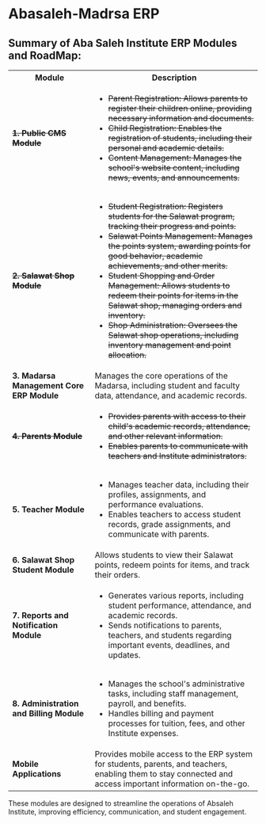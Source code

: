 <!DOCTYPE html>

<body>
    <h1>Abasaleh-Madrsa ERP</h1>
    <h2>Summary of Aba Saleh Institute ERP Modules and RoadMap:</h2>
    <table>
        <tr>
            <th>Module</th>
            <th>Description</th>
        </tr>
        <tr>
            <td><b><span style="text-decoration: line-through;">1. Public CMS Module</span></b></td>
            <td>
                <ul>
                    <li><span style="text-decoration: line-through;">Parent Registration: Allows parents to register their children online, providing necessary information and documents.</span></li>
                    <li><span style="text-decoration: line-through;">Child Registration: Enables the registration of students, including their personal and academic details.</span></li>
                    <li><span style="text-decoration: line-through;">Content Management: Manages the school's website content, including news, events, and announcements.</span></li>
                </ul>
            </td>
        </tr>
        <tr>
            <td><b><span style="text-decoration: line-through;">2. Salawat Shop Module</span></b></td>
            <td>
                <ul>
                    <li><span style="text-decoration: line-through;">Student Registration: Registers students for the Salawat program, tracking their progress and points.</span></li>
                    <li><span style="text-decoration: line-through;">Salawat Points Management: Manages the points system, awarding points for good behavior, academic achievements, and other merits.</span></li>
                    <li><span style="text-decoration: line-through;">Student Shopping and Order Management: Allows students to redeem their points for items in the Salawat shop, managing orders and inventory.</span></li>
                    <li><span style="text-decoration: line-through;">Shop Administration: Oversees the Salawat shop operations, including inventory management and point allocation.</span></li>
                </ul>
            </td>
        </tr>
        <tr>
            <td><b>3. Madarsa Management Core ERP Module</b></td>
            <td>Manages the core operations of the Madarsa, including student and faculty data, attendance, and academic records.</td>
        </tr>
        <tr>
            <td><b><span style="text-decoration: line-through;">4. Parents Module</span></b></td>
            <td>
                <ul>
                    <li><span style="text-decoration: line-through;">Provides parents with access to their child's academic records, attendance, and other relevant information.</span></li>
                    <li><span style="text-decoration: line-through;">Enables parents to communicate with teachers and Institute administrators.</span></li>
                </ul>
            </td>
        </tr>
        <tr>
            <td><b>5. Teacher Module</b></td>
            <td>
                <ul>
                    <li>Manages teacher data, including their profiles, assignments, and performance evaluations.</li>
                    <li>Enables teachers to access student records, grade assignments, and communicate with parents.</li>
                </ul>
            </td>
        </tr>
        <tr>
            <td><b>6. Salawat Shop Student Module</b></td>
            <td>Allows students to view their Salawat points, redeem points for items, and track their orders.</td>
        </tr>
        <tr>
            <td><b>7. Reports and Notification Module</b></td>
            <td>
                <ul>
                    <li>Generates various reports, including student performance, attendance, and academic records.</li>
                    <li>Sends notifications to parents, teachers, and students regarding important events, deadlines, and updates.</li>
                </ul>
            </td>
        </tr>
        <tr>
            <td><b>8. Administration and Billing Module</b></td>
            <td>
                <ul>
                    <li>Manages the school's administrative tasks, including staff management, payroll, and benefits.</li>
                    <li>Handles billing and payment processes for tuition, fees, and other Institute expenses.</li>
                </ul>
            </td>
        </tr>
        <tr>
            <td><b>Mobile Applications</b></td>
            <td>Provides mobile access to the ERP system for students, parents, and teachers, enabling them to stay connected and access important information on-the-go.</td>
        </tr>
    </table>
    <p>These modules are designed to streamline the operations of Absaleh Institute, improving efficiency, communication, and student engagement.</p>
</body>
</html>
